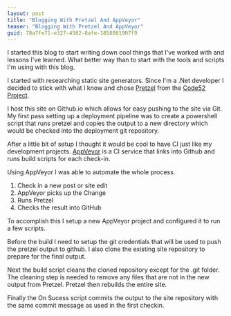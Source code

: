 ```yaml
---
layout: post
title: "Blogging With Pretzel And AppVeyor"
teaser: "Blogging With Pretzel And AppVeyor"
guid: 78a7fe71-e327-4502-8afe-1858081907f9
---
```


I started this blog to start writing down cool things that I've worked with and lessons I've learned. What better way than to start with the tools and scripts I'm using with this blog.

I started with researching static site generators. Since I'm a .Net developer I decided to stick with what I know and chose [Pretzel](https://github.com/Code52/pretzel) from the [Code52 Project](http://code52.org/).

I host this site on Github.io which allows for easy pushing to the site via Git. My first pass setting up a deployment pipeline was to create a powershell script that runs pretzel and copies the output to a new directory which would be checked into the deployment git repository.

<script src="https://gist.github.com/dustinchilson/3d473bb1ddd6785fb9f4.js"></script>

After a little bit of setup I thought it would be cool to have CI just like my development projects. [AppVeyor](http://www.appveyor.com/) is a CI service that links into Github and runs build scripts for each check-in.

Using AppVeyor I was able to automate the whole process.

1. Check in a new post or site edit
2. AppVeyor picks up the Change
3. Runs Pretzel
4. Checks the result into GitHub

To accomplish this I setup a new AppVeyor project and configured it to run a few scripts.

<script src="https://gist.github.com/dustinchilson/c4d03cb2340642a60e4c.js"></script>

Before the build I need to setup the git credentials that will be used to push the pretzel output to github. I also clone the existing site repository to prepare for the final output.

<script src="https://gist.github.com/dustinchilson/b82b1a6325263e1b88ce.js"></script>

Next the build script cleans the cloned repository except for the .git folder. The cleaning step is needed to remove any files that are not in the new output from Pretzel. Pretzel then rebuilds the entire site.

<script src="https://gist.github.com/dustinchilson/3ceadef0ac1dba0041e8.js"></script>

Finally the On Sucess script commits the output to the site repository with the same commit message as used in the first checkin.

<script src="https://gist.github.com/dustinchilson/63d498836b4f96e472e8.js"></script>